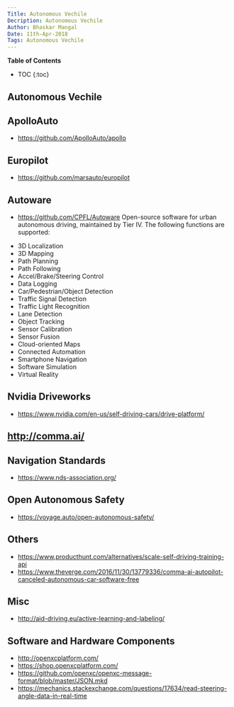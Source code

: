 ```yaml
---
Title: Autonomous Vechile
Decription: Autonomous Vechile
Author: Bhaskar Mangal
Date: 11th-Apr-2018
Tags: Autonomous Vechile
---
```


**Table of Contents**
* TOC
{:toc}


## Autonomous Vechile

## ApolloAuto
- https://github.com/ApolloAuto/apollo

## Europilot
- https://github.com/marsauto/europilot

## Autoware
- https://github.com/CPFL/Autoware
Open-source software for urban autonomous driving, maintained by Tier IV. The following functions are supported:

* 3D Localization
* 3D Mapping
* Path Planning
* Path Following
* Accel/Brake/Steering Control
* Data Logging
* Car/Pedestrian/Object Detection
* Traffic Signal Detection
* Traffic Light Recognition
* Lane Detection
* Object Tracking
* Sensor Calibration
* Sensor Fusion
* Cloud-oriented Maps
* Connected Automation
* Smartphone Navigation
* Software Simulation
* Virtual Reality

## Nvidia Driveworks
- https://www.nvidia.com/en-us/self-driving-cars/drive-platform/

## http://comma.ai/

## Navigation Standards
- https://www.nds-association.org/

## Open Autonomous Safety
- https://voyage.auto/open-autonomous-safety/

## Others
- https://www.producthunt.com/alternatives/scale-self-driving-training-api
- https://www.theverge.com/2016/11/30/13779336/comma-ai-autopilot-canceled-autonomous-car-software-free

## Misc
- http://aid-driving.eu/active-learning-and-labeling/

## Software and Hardware Components
* http://openxcplatform.com/
* https://shop.openxcplatform.com/
* https://github.com/openxc/openxc-message-format/blob/master/JSON.mkd
* https://mechanics.stackexchange.com/questions/17634/read-steering-angle-data-in-real-time